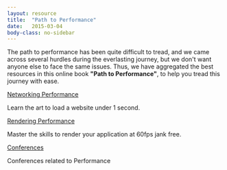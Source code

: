 ```yaml
---
layout: resource
title:  "Path to Performance"
date:   2015-03-04
body-class: no-sidebar
---
```


The path to performance has been quite difficult to tread, and we came across several hurdles during the everlasting journey, but we don't want anyone else to face the same issues. Thus, we have aggregated the best resources in this online book **"Path to Performance"**, to help you tread this journey with ease.

[Networking Performance](/networking-performance/)

Learn the art to load a website under 1 second.

[Rendering Performance](/rendering-performance/)

Master the skills to render your application at 60fps jank free.

[Conferences](/conferences/)

Conferences related to Performance